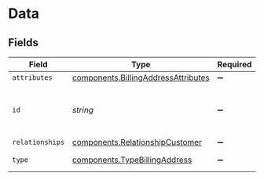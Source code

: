 # Data


## Fields

| Field                                                                                  | Type                                                                                   | Required                                                                               | Description                                                                            | Example                                                                                |
| -------------------------------------------------------------------------------------- | -------------------------------------------------------------------------------------- | -------------------------------------------------------------------------------------- | -------------------------------------------------------------------------------------- | -------------------------------------------------------------------------------------- |
| `attributes`                                                                           | [components.BillingAddressAttributes](../../models/shared/billingaddressattributes.md) | :heavy_minus_sign:                                                                     | N/A                                                                                    |                                                                                        |
| `id`                                                                                   | *string*                                                                               | :heavy_minus_sign:                                                                     | Alphanumeric string identifying the billing address.                                   | 3DTWpamEUGISvrUiDWkesQ                                                                 |
| `relationships`                                                                        | [components.RelationshipCustomer](../../models/shared/relationshipcustomer.md)         | :heavy_minus_sign:                                                                     | N/A                                                                                    |                                                                                        |
| `type`                                                                                 | [components.TypeBillingAddress](../../models/shared/typebillingaddress.md)             | :heavy_minus_sign:                                                                     | Resource type                                                                          |                                                                                        |
